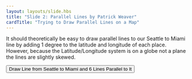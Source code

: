 ```yaml
---
layout: layouts/slide.hbs
title: "Slide 2: Parallel Lines by Patrick Weaver"
cardTitle: "Trying to Draw Parallel Lines on a Map"
---
```


It should theoretically be easy to draw parallel lines to our Seattle to Miami line by adding 1 degree to the latitude and longitude of each place. However, because the Latitude/Longitude system is on a globe not a plane the lines are slightly skewed.

<button onClick="seattleToMiami()">Draw Line from Seattle to Miami and 6 Lines Parallel to It</button>